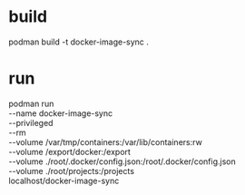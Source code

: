 # build
podman build -t docker-image-sync .

# run
podman run \
--name docker-image-sync \
--privileged \
--rm \
--volume /var/tmp/containers:/var/lib/containers:rw \
--volume /export/docker:/export \
--volume ./root/.docker/config.json:/root/.docker/config.json \
--volume ./root/projects:/projects \
localhost/docker-image-sync

